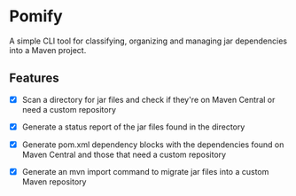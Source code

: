 # Pomify

A simple CLI tool for classifying, organizing and managing jar dependencies into a Maven project.

## Features

- [x] Scan a directory for jar files and check if they're on Maven Central or need a custom repository
- [x] Generate a status report of the jar files found in the directory
- [x] Generate pom.xml dependency blocks with the dependencies found on Maven Central and those that need a custom repository
- [x] Generate an mvn import command to migrate jar files into a custom Maven repository

